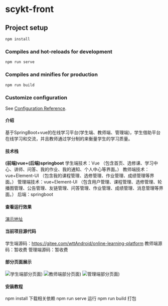 # scykt-front

## Project setup
```
npm install
```

### Compiles and hot-reloads for development
```
npm run serve
```

### Compiles and minifies for production
```
npm run build
```

### Customize configuration
See [Configuration Reference](https://cli.vuejs.org/config/).

#### 介绍
基于SpringBoot+vue的在线学习平台(学生端、教师端、管理端)，学生借助平台在线学习和交流，并且教师通过学分制的来衡量学生的学习质量。 

#### 技术栈
**(前端)vue+(后端)springboot** 
学生端技术：Vue （包含首页、选修课、学习中心、讲师、问答、我的作业、我的通知、个人中心等界面。）
教师端技术：vue+Element-UI （包含我的课程管理、选修管理、作业管理、成绩管理等界面。）
管理端技术：vue+Element-UI （包含用户管理、课程管理、选修管理、轮播图管理、公告管理、友链管理、问答管理、作业管理、成绩管理、消息管理等界面。）
后端：springboot

#### 查看运行效果
[演示地址](http://123.56.144.92:8002)

#### 当前项目源代码
学生端源码：https://gitee.com/wttAndroid/online-learning-platform
教师端源码：暂收费
管理端源码：暂收费

#### 部分页面展示
![学生端部分页面](static/xuesheng.png))
![教师端部分页面](static/jiaoshi.png))
![管理端部分页面](static/guanl.png))

#### 安装教程
npm install 下载相关依赖
npm run serve 运行
npm run build 打包
